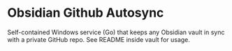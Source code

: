 # Obsidian Github Autosync

Self-contained Windows service (Go) that keeps any Obsidian vault in sync with a private GitHub repo. See README inside vault for usage.
